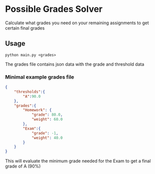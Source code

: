 # Possible Grades Solver

Calculate what grades you need on your remaining assignments to get certain final grades

## Usage
`python main.py <grades>`

The grades file contains json data with the grade and threshold data

### Minimal example grades file
```json
{
    "thresholds":{
        "A":90.0
    },
    "grades":{
        "Homework": {
            "grade": 80.0,
            "weight": 60.0
        },
        "Exam":{
            "grade": -1,
            "weight": 40.0
        }
    }
}
```

This will evaluate the minimum grade needed for the Exam to get a final grade of A (90%)